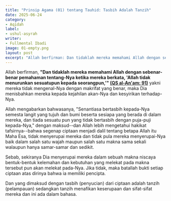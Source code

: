 ```yaml
---
title: "Prinsip Agama (01) tentang Tauhid: Tasbih Adalah Tanzih"
date: 2025-06-24
category:
- Aqidah
label:
- ushul-asyrah
writer:
- Fullmental Ibadi
image: 01-empty.png
layout: post
excerpt: "Allah berfirman: Dan tidaklah mereka memahami Allah dengan sebenar-benar pemahaman tentang-Nya ketika mereka berkata, 'Allah tidak menurunkan sesuatupun kepada seorangpun,'; yakni mereka tidak mengenal-Nya dengan makrifat yang benar, maka Dia menisbahkan mereka kepada kejahilan akan-Nya dan kesyirikan terhadap-Nya."
---
```

Allah berfirman, **"Dan tidaklah mereka memahami Allah dengan sebenar-benar pemahaman tentang-Nya ketika mereka berkata, 'Allah tidak menurunkan sesuatupun kepada seorangpun,'" [(QS al-An'am: 91)](https://quran.com/6/91)** yakni mereka tidak mengenal-Nya dengan makrifat yang benar, maka Dia menisbahkan mereka kepada kejahilan akan-Nya dan kesyirikan terhadap-Nya.

Allah mengabarkan bahwasanya, "Senantiasa bertasbih kepada-Nya semesta langit yang tujuh dan bumi beserta sesiapa yang berada di dalam mereka, dan tiada sesuatu pun yang tidak bertasbih dengan puja-puji kepada-Nya," dengan maksud--dan Allah lebih mengetahui hakikat tafsirnya--bahwa segenap ciptaan menjadi dalil tentang betapa Allah itu Maha Esa, tidak menyerupai mereka dan tidak pula mereka menyerupai-Nya baik dalam salah satu wajah maupun salah satu makna sama sekali walaupun hanya samar-samar dan sedikit.

Sebab, sekiranya Dia menyerupai mereka dalam sebuah makna niscaya bentuk-bentuk kelemahan dan kebutuhan yang melekat pada makna tersebut pun akan melekat pada-Nya. Jika tidak, maka batallah bukti setiap ciptaan atas dirinya bahwa ia memiliki pencipta.

Dan yang dimaksud dengan tasbih (penyucian) dari ciptaan adalah tanzih (pelampauan) sedangkan tanzih menafikan keserupaan dan sifat-sifat mereka dan ini ada dalam bahasa.